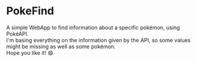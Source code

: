 # PokeFind
A simple WebApp to find information about a specific pokémon, using PokéAPI. <br>
I'm basing everything on the information given by the API, so some values might be missing as well as some pokémon. <br>
Hope you like it! :smile:
